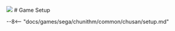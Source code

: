 <img class="header-logo" src="/img/sega/chunithm/sun/logo.png">
# Game Setup

--8<-- "docs/games/sega/chunithm/common/chusan/setup.md"
